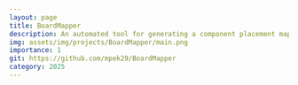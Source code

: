 ```yaml
---
layout: page
title: BoardMapper
description: An automated tool for generating a component placement map on a PCB, labeling references (U1, R1, C1…) directly on the board image.
img: assets/img/projects/BoardMapper/main.png
importance: 1
git: https://github.com/mpek29/BoardMapper
category: 2025
---
```




